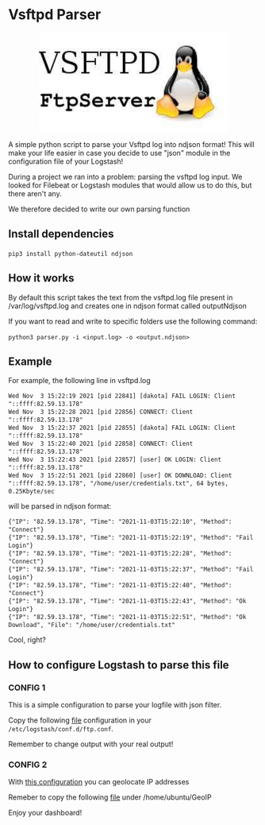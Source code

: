 # Vsftpd Parser

<p align="center">
  <img width="380" height="200" src="img/index.jpg">
</p>

A simple python script to parse your Vsftpd log into ndjson format!
This will make your life easier in case you decide to use "json" module in the configuration file of your Logstash!

During a project we ran into a problem: parsing the vsftpd log input.
We looked for Filebeat or Logstash modules that would allow us to do this, but there aren't any.

We therefore decided to write our own parsing function

## Install dependencies

```pip3 install python-dateutil ndjson```

## How it works

By default this script takes the text from the vsftpd.log file present in /var/log/vsftpd.log and creates one in ndjson format called outputNdjson

If you want to read and write to specific folders use the following command:

```python3 parser.py -i <input.log> -o <output.ndjson>```

## Example

For example, the following line in vsftpd.log

```Wed Nov  3 15:22:10 2021 [pid 22844] CONNECT: Client "::ffff:82.59.13.178"
Wed Nov  3 15:22:19 2021 [pid 22841] [dakota] FAIL LOGIN: Client "::ffff:82.59.13.178"
Wed Nov  3 15:22:28 2021 [pid 22856] CONNECT: Client "::ffff:82.59.13.178"
Wed Nov  3 15:22:37 2021 [pid 22855] [dakota] FAIL LOGIN: Client "::ffff:82.59.13.178"
Wed Nov  3 15:22:40 2021 [pid 22858] CONNECT: Client "::ffff:82.59.13.178"
Wed Nov  3 15:22:43 2021 [pid 22857] [user] OK LOGIN: Client "::ffff:82.59.13.178"
Wed Nov  3 15:22:51 2021 [pid 22860] [user] OK DOWNLOAD: Client "::ffff:82.59.13.178", "/home/user/credentials.txt", 64 bytes, 0.25Kbyte/sec
```

will be parsed in ndjson format:

```
{"IP": "82.59.13.178", "Time": "2021-11-03T15:22:10", "Method": "Connect"}
{"IP": "82.59.13.178", "Time": "2021-11-03T15:22:19", "Method": "Fail Login"}
{"IP": "82.59.13.178", "Time": "2021-11-03T15:22:28", "Method": "Connect"}
{"IP": "82.59.13.178", "Time": "2021-11-03T15:22:37", "Method": "Fail Login"}
{"IP": "82.59.13.178", "Time": "2021-11-03T15:22:40", "Method": "Connect"}
{"IP": "82.59.13.178", "Time": "2021-11-03T15:22:43", "Method": "Ok Login"}
{"IP": "82.59.13.178", "Time": "2021-11-03T15:22:51", "Method": "Ok Download", "File": "/home/user/credentials.txt"
```

Cool, right?

## How to configure Logstash to parse this file

### CONFIG 1

This is a simple configuration to parse your logfile with json filter.

Copy the following [file](conf.d/logstash.conf) configuration in your ```/etc/logstash/conf.d/ftp.conf```.

Remember to change output with your real output!

### CONFIG 2

With [this configuration](conf.d/geolocalization.conf)  you can geolocate IP addresses

Remeber to copy the following [file](GeoLite2-City.mmdb) under /home/ubuntu/GeoIP


Enjoy your dashboard!
